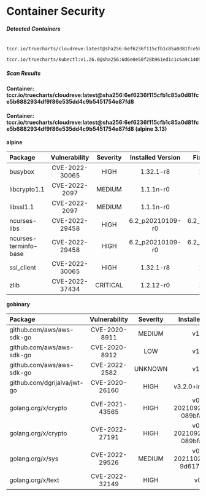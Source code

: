 # Container Security

##### Detected Containers

          tccr.io/truecharts/cloudreve:latest@sha256:6ef6236f115cfb1c85a0d81fce5b6882934df9f86e535dd4c9b5451754e87fd8
          tccr.io/truecharts/kubectl:v1.26.0@sha256:6d6e0e50f28b961ed1c1c6a9c140553238641591fbdc9ac7c1a348636f78c552

##### Scan Results

**Container: tccr.io/truecharts/cloudreve:latest@sha256:6ef6236f115cfb1c85a0d81fce5b6882934df9f86e535dd4c9b5451754e87fd8**

#### Container: tccr.io/truecharts/cloudreve:latest@sha256:6ef6236f115cfb1c85a0d81fce5b6882934df9f86e535dd4c9b5451754e87fd8 (alpine 3.13)
    

**alpine**

      
| Package         |    Vulnerability   |   Severity  |  Installed Version | Fixed Version |
|:----------------|:------------------:|:-----------:|:------------------:|:-------------:|
| busybox         |    CVE-2022-30065   |   HIGH  |  1.32.1-r8 | 1.32.1-r9 |
| libcrypto1.1         |    CVE-2022-2097   |   MEDIUM  |  1.1.1n-r0 | 1.1.1q-r0 |
| libssl1.1         |    CVE-2022-2097   |   MEDIUM  |  1.1.1n-r0 | 1.1.1q-r0 |
| ncurses-libs         |    CVE-2022-29458   |   HIGH  |  6.2_p20210109-r0 | 6.2_p20210109-r1 |
| ncurses-terminfo-base         |    CVE-2022-29458   |   HIGH  |  6.2_p20210109-r0 | 6.2_p20210109-r1 |
| ssl_client         |    CVE-2022-30065   |   HIGH  |  1.32.1-r8 | 1.32.1-r9 |
| zlib         |    CVE-2022-37434   |   CRITICAL  |  1.2.12-r0 | 1.2.12-r2 |

**gobinary**

      
| Package         |    Vulnerability   |   Severity  |  Installed Version | Fixed Version |
|:----------------|:------------------:|:-----------:|:------------------:|:-------------:|
| github.com/aws/aws-sdk-go         |    CVE-2020-8911   |   MEDIUM  |  v1.31.5 |  |
| github.com/aws/aws-sdk-go         |    CVE-2020-8912   |   LOW  |  v1.31.5 |  |
| github.com/aws/aws-sdk-go         |    CVE-2022-2582   |   UNKNOWN  |  v1.31.5 | 1.34.0 |
| github.com/dgrijalva/jwt-go         |    CVE-2020-26160   |   HIGH  |  v3.2.0+incompatible |  |
| golang.org/x/crypto         |    CVE-2021-43565   |   HIGH  |  v0.0.0-20210921155107-089bfa567519 | 0.0.0-20211202192323-5770296d904e |
| golang.org/x/crypto         |    CVE-2022-27191   |   HIGH  |  v0.0.0-20210921155107-089bfa567519 | 0.0.0-20220314234659-1baeb1ce4c0b |
| golang.org/x/sys         |    CVE-2022-29526   |   MEDIUM  |  v0.0.0-20211020174200-9d6173849985 | 0.0.0-20220412211240-33da011f77ad |
| golang.org/x/text         |    CVE-2022-32149   |   HIGH  |  v0.3.7 | 0.3.8 |

